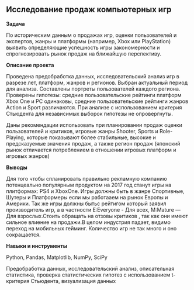 ## Исследование продаж компьютерных игр


**Задача**   

По историческим данным о продажах игр, оценки пользователей и экспертов, жанры и платформы (например, Xbox или PlayStation) выявить определяющие успешность игры закономерности и спрогнозировать рынок продаж на ближайшую перспективу. 

**Описание проекта**

Проведена предобработка данных, исследовательский анализ игр в разрезе лет, платформ, жанров и регионов. Выбран актуальный период для анализа. Составлены портреты пользователей каждого региона. Проверены гипотезы:  средние пользовательские рейтинги платформ Xbox One и PC одинаковы, средние пользовательские рейтинги жанров Action и Sport различаются. При анализе с использованием критерия Стьюдента для независимых выборок гипотезы не опровергнуты.

Даны рекомендации использовать при планировании продаж оценки пользователей и критиков, игровые жанры Shooter, Sports и Role-Playing, которые показывают более стабильные, высокие и предсказуемые значения продаж, а также регион продаж (японский рынок отличается потреблением в отношении игровых платформ и игровых жанров)

**Выводы**  

Для того чтобы спланировать правильно рекламную компанию потенцеально популярным продуктом на 2017 год станут игры на плитформах: PS4 и XboxOne. Игры должны быть в жанре Спортивные, Шутеры и Платформеры если мы работааем на рынок Европы и Америки. Так же игры должны бытьс рейтигом который заявил производитель игр, а в частности E:Еveryone - Для всех, M:Mature — Для взрослых.Стоить обращать на отзовы критиков , так как они имеют сильное влиение на продажи.В целом индустрия падает, видимо переход на мобильных гейминг. Количество игр не так много и оно сокращается.

**Навыки и инструменты**  

Python, Pandas, Matplotlib, NumPy, SciPy

Предобработка данных, исследовательский анализ, описательная статистика, проверка статистических гипотез
с использованием t-критерия Стьюдента, визуализация данных

